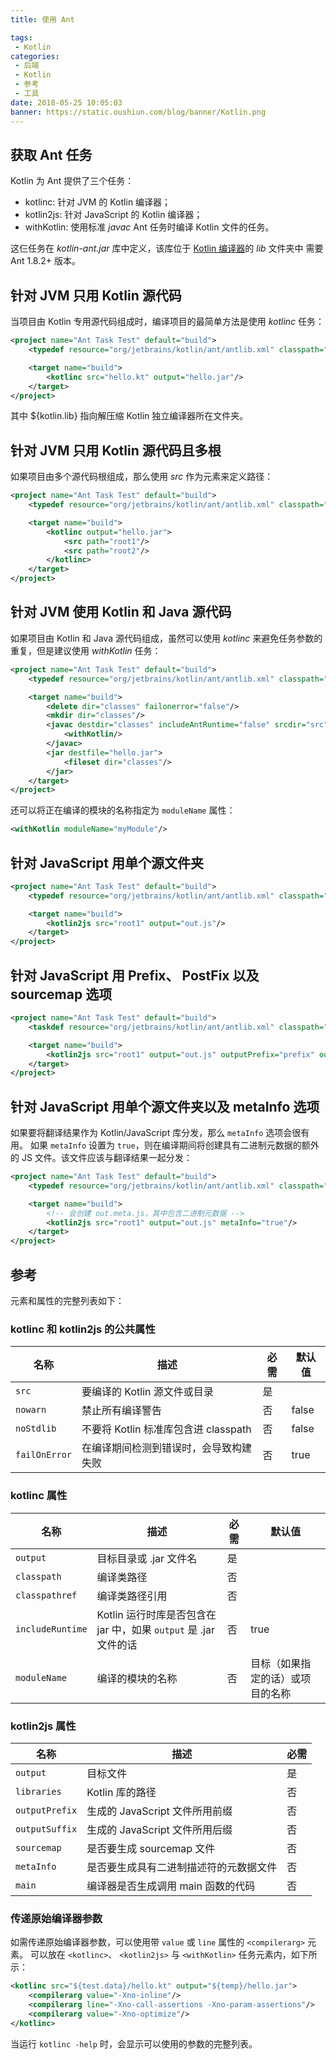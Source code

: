 ```yaml
---
title: 使用 Ant

tags:
 - Kotlin
categories:
 - 后端
 - Kotlin
 - 参考
 - 工具
date: 2018-05-25 10:05:03
banner: https://static.oushiun.com/blog/banner/Kotlin.png
---
```


## 获取 Ant 任务

Kotlin 为 Ant 提供了三个任务：

* kotlinc: 针对 JVM 的 Kotlin 编译器；
* kotlin2js: 针对 JavaScript 的 Kotlin 编译器；
* withKotlin: 使用标准 *javac* Ant 任务时编译 Kotlin 文件的任务。

这仨任务在 *kotlin-ant.jar* 库中定义，该库位于 [Kotlin 编译器]({{site.data.releases.latest.url}})的 *lib* 文件夹中 需要 Ant 1.8.2+ 版本。

<!-- more -->

## 针对 JVM 只用 Kotlin 源代码

当项目由 Kotlin 专用源代码组成时，编译项目的最简单方法是使用 *kotlinc* 任务：

``` xml
<project name="Ant Task Test" default="build">
    <typedef resource="org/jetbrains/kotlin/ant/antlib.xml" classpath="${kotlin.lib}/kotlin-ant.jar"/>

    <target name="build">
        <kotlinc src="hello.kt" output="hello.jar"/>
    </target>
</project>
```

其中 ${kotlin.lib} 指向解压缩 Kotlin 独立编译器所在文件夹。

## 针对 JVM 只用 Kotlin 源代码且多根

如果项目由多个源代码根组成，那么使用 *src* 作为元素来定义路径：

``` xml
<project name="Ant Task Test" default="build">
    <typedef resource="org/jetbrains/kotlin/ant/antlib.xml" classpath="${kotlin.lib}/kotlin-ant.jar"/>

    <target name="build">
        <kotlinc output="hello.jar">
            <src path="root1"/>
            <src path="root2"/>
        </kotlinc>
    </target>
</project>
```

## 针对 JVM 使用 Kotlin 和 Java 源代码

如果项目由 Kotlin 和 Java 源代码组成，虽然可以使用 *kotlinc* 来避免任务参数的重复，但是<!--
-->建议使用 *withKotlin* 任务：

``` xml
<project name="Ant Task Test" default="build">
    <typedef resource="org/jetbrains/kotlin/ant/antlib.xml" classpath="${kotlin.lib}/kotlin-ant.jar"/>

    <target name="build">
        <delete dir="classes" failonerror="false"/>
        <mkdir dir="classes"/>
        <javac destdir="classes" includeAntRuntime="false" srcdir="src">
            <withKotlin/>
        </javac>
        <jar destfile="hello.jar">
            <fileset dir="classes"/>
        </jar>
    </target>
</project>
```

还可以将正在编译的模块的名称指定为 `moduleName` 属性：

``` xml
<withKotlin moduleName="myModule"/>
```


## 针对 JavaScript 用单个源文件夹

``` xml
<project name="Ant Task Test" default="build">
    <typedef resource="org/jetbrains/kotlin/ant/antlib.xml" classpath="${kotlin.lib}/kotlin-ant.jar"/>

    <target name="build">
        <kotlin2js src="root1" output="out.js"/>
    </target>
</project>
```

## 针对 JavaScript 用 Prefix、 PostFix 以及 sourcemap 选项

``` xml
<project name="Ant Task Test" default="build">
    <taskdef resource="org/jetbrains/kotlin/ant/antlib.xml" classpath="${kotlin.lib}/kotlin-ant.jar"/>

    <target name="build">
        <kotlin2js src="root1" output="out.js" outputPrefix="prefix" outputPostfix="postfix" sourcemap="true"/>
    </target>
</project>
```

## 针对 JavaScript 用单个源文件夹以及 metaInfo 选项

如果要将翻译结果作为 Kotlin/JavaScript 库分发，那么 `metaInfo` 选项会很有用。
如果 `metaInfo` 设置为 `true`，则在编译期间将创建具有<!--
-->二进制元数据的额外的 JS 文件。该文件应该与翻译<!--
-->结果一起分发：

``` xml
<project name="Ant Task Test" default="build">
    <typedef resource="org/jetbrains/kotlin/ant/antlib.xml" classpath="${kotlin.lib}/kotlin-ant.jar"/>

    <target name="build">
        <!-- 会创建 out.meta.js，其中包含二进制元数据 -->
        <kotlin2js src="root1" output="out.js" metaInfo="true"/>
    </target>
</project>
```

## 参考

元素和属性的完整列表如下：

### kotlinc 和 kotlin2js 的公共属性

| 名称          | 描述                                   | 必需 | 默认值 |
| ------------- | -------------------------------------- | ---- | ------ |
| `src`         | 要编译的 Kotlin 源文件或目录           | 是   |        |
| `nowarn`      | 禁止所有编译警告                       | 否   | false  |
| `noStdlib`    | 不要将 Kotlin 标准库包含进 classpath   | 否   | false  |
| `failOnError` | 在编译期间检测到错误时，会导致构建失败 | 否   | true   |

### kotlinc 属性

| 名称             | 描述                                                             | 必需 | 默认值                           |
| ---------------- | ---------------------------------------------------------------- | ---- | -------------------------------- |
| `output`         | 目标目录或 .jar 文件名                                           | 是   |                                  |
| `classpath`      | 编译类路径                                                       | 否   |                                  |
| `classpathref`   | 编译类路径引用                                                   | 否   |                                  |
| `includeRuntime` | Kotlin 运行时库是否包含在 jar 中，如果 `output` 是 .jar 文件的话 | 否   | true                             |
| `moduleName`     | 编译的模块的名称                                                 | 否   | 目标（如果指定的话）或项目的名称 |


### kotlin2js 属性

| 名称           | 描述                                   | 必需 |
| -------------- | -------------------------------------- | ---- |
| `output`       | 目标文件                               | 是   |
| `libraries`    | Kotlin 库的路径                        | 否   |
| `outputPrefix` | 生成的 JavaScript 文件所用前缀         | 否   |
| `outputSuffix` | 生成的 JavaScript 文件所用后缀         | 否   |
| `sourcemap`    | 是否要生成 sourcemap 文件              | 否   |
| `metaInfo`     | 是否要生成具有二进制描述符的元数据文件 | 否   |
| `main`         | 编译器是否生成调用 main 函数的代码     | 否   |

### 传递原始编译器参数

如需传递原始编译器参数，可以使用带 `value` 或 `line` 属性的 `<compilerarg>` 元素。
可以放在 `<kotlinc>`、 `<kotlin2js>` 与 `<withKotlin>` 任务元素内，如下所示：

``` xml
<kotlinc src="${test.data}/hello.kt" output="${temp}/hello.jar">
    <compilerarg value="-Xno-inline"/>
    <compilerarg line="-Xno-call-assertions -Xno-param-assertions"/>
    <compilerarg value="-Xno-optimize"/>
</kotlinc>
```

当运行 `kotlinc -help` 时，会显示可以使用的参数的完整列表。